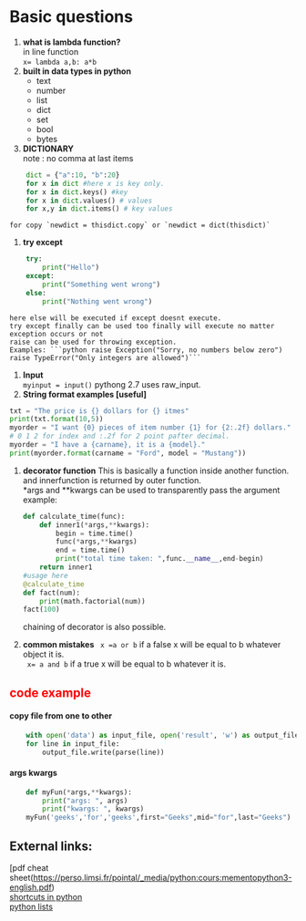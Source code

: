 # Basic questions  

1. **what is lambda function?**  
	in line function  
	`x= lambda a,b: a*b`  
1. **built in data types in python**  
	- text  
	- number
	- list
	- dict
	- set 
	- bool 
	- bytes
1. **DICTIONARY**  
	note : no comma at last items
```python 
	dict = {"a":10, "b":20}   
	for x in dict #here x is key only.  
	for x in dict.keys() #key  
	for x in dict.values() # values  
	for x,y in dict.items() # key values
```  
	for copy `newdict = thisdict.copy` or `newdict = dict(thisdict)`  
1. **try except**  
```python 
	try:  
		print("Hello")  
	except:  
		print("Something went wrong")  
	else:  
		print("Nothing went wrong")
```  
	here else will be executed if except doesnt execute.   
	try except finally can be used too finally will execute no matter exception occurs or not  
	raise can be used for throwing exception.   
	Examples: ```python raise Exception("Sorry, no numbers below zero")   
	raise TypeError("Only integers are allowed")```  
1. **Input**  
	`myinput = input()` pythong 2.7 uses raw_input.   
1. **String format examples [useful]**  
```python 
txt = "The price is {} dollars for {} itmes"  
print(txt.format(10,5))  
myorder = "I want {0} pieces of item number {1} for {2:.2f} dollars."  
# 0 1 2 for index and :.2f for 2 point pafter decimal.  
myorder = "I have a {carname}, it is a {model}."  
print(myorder.format(carname = "Ford", model = "Mustang"))  
```  

1. **decorator function**
	This is basically a function inside another function. and innerfunction is returned by outer function.  
	*args and **kwargs can be used to transparently pass the argument  
	example:
	```python 
	def calculate_time(func):
		def inner1(*args,**kwargs):
			begin = time.time()
			func(*args,**kwargs)
			end = time.time()
			print("total time taken: ",func.__name__,end-begin)
		return inner1
	#usage here
	@calculate_time
	def fact(num):
		print(math.factorial(num))
	fact(100)
	```  
	chaining of decorator is also possible.  
	
1. **common mistakes**
	` x =a or b` if a false x will be equal to b whatever object it is.  
	` x= a and b` if a true x will be equal to b whatever it is.  
	
## **<font color="red">code example</font>**

#### copy file from one to other  

```python 
	with open('data') as input_file, open('result', 'w') as output_file:
    for line in input_file:
        output_file.write(parse(line))
```
#### args kwargs  
	
``` python 
	def myFun(*args,**kwargs):
		print("args: ", args)
		print("kwargs: ", kwargs)
	myFun('geeks','for','geeks',first="Geeks",mid="for",last="Geeks")
```

	
## External links: 
[pdf cheat sheet(https://perso.limsi.fr/pointal/_media/python:cours:mementopython3-english.pdf)  
[shortcuts in python](https://cheatography.com/christoph-leitner/cheat-sheets/essential-shortcuts-in-python/)  
[python lists](https://www.educba.com/list-operations-in-python/)  
